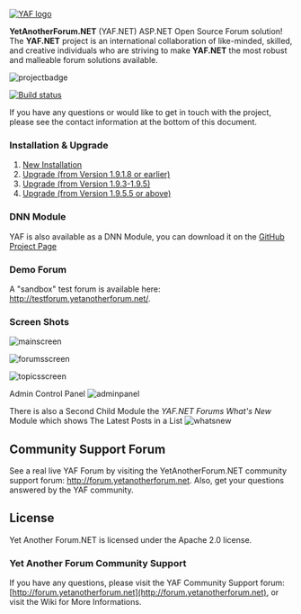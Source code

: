 [![YAF logo](http://yetanotherforum.net/forum/Content/images/YAFLogo.svg)](http://www.yetanotherforum.net)

**YetAnotherForum.NET** (YAF.NET) ASP.NET Open Source Forum solution! The **YAF.NET** project is an international collaboration of like-minded, skilled, and creative individuals who are striving to make **YAF.NET** the most robust and malleable forum solutions available.

![projectbadge](http://www.ohloh.net/p/yaf/widgets/project_partner_badge.gif)

[![Build status](https://ci.appveyor.com/api/projects/status/9905j18xqb16gdy7?svg=true)](https://ci.appveyor.com/project/YAFNET/yafnet)

If you have any questions or would like to get in touch with the project, please see the contact information at the bottom of this document.

### Installation & Upgrade

1.  [New Installation](https://github.com/YAFNET/YAFNET/wiki/Installation)
2.  [Upgrade (from Version 1.9.1.8 or earlier)](https://github.com/YAFNET/YAFNET/wiki/Upgrade-(from-Version-1.9.1.8-or-earlier))
3.  [Upgrade (from Version 1.9.3-1.9.5) ](https://github.com/YAFNET/YAFNET/wiki/Upgrade-(from-Version-1.9.3-1.9.5))
4.  [Upgrade (from Version 1.9.5.5 or above)](https://github.com/YAFNET/YAFNET/wiki/Upgrade-(from-Version-1.9.5.5-or-above))

### DNN Module

YAF is also available as a DNN Module, you can download it on the [GitHub Project Page](https://github.com/YAFNET/YAFNET-DNN)

### Demo Forum

A "sandbox" test forum is available here: http://testforum.yetanotherforum.net/.

### Screen Shots

![mainscreen](http://yetanotherforum.net/assets/img/main.png)

![forumsscreen](http://yetanotherforum.net/assets/img/forum.png)

![topicsscreen](http://yetanotherforum.net/assets/img/topic.png)

Admin Control Panel
![adminpanel](http://yetanotherforum.net/assets/img/admin.png)

There is also a Second Child Module the *YAF.NET Forums What's New* Module which shows The Latest Posts in a List
![whatsnew](http://www.watchersnet.de/Portals/0/screenshots/dnn/ScreenshotYafLatestPosts.jpg)


## Community Support Forum

See a real live YAF Forum by visiting the YetAnotherForum.NET community support forum: http://forum.yetanotherforum.net. Also, get your questions answered by the YAF community.

## License

Yet Another Forum.NET is licensed under the Apache 2.0 license. 


### Yet Another Forum Community Support

If you have any questions, please visit the YAF Community Support forum: [http://forum.yetanotherforum.net](http://forum.yetanotherforum.net), or visit the Wiki for More Informations.

